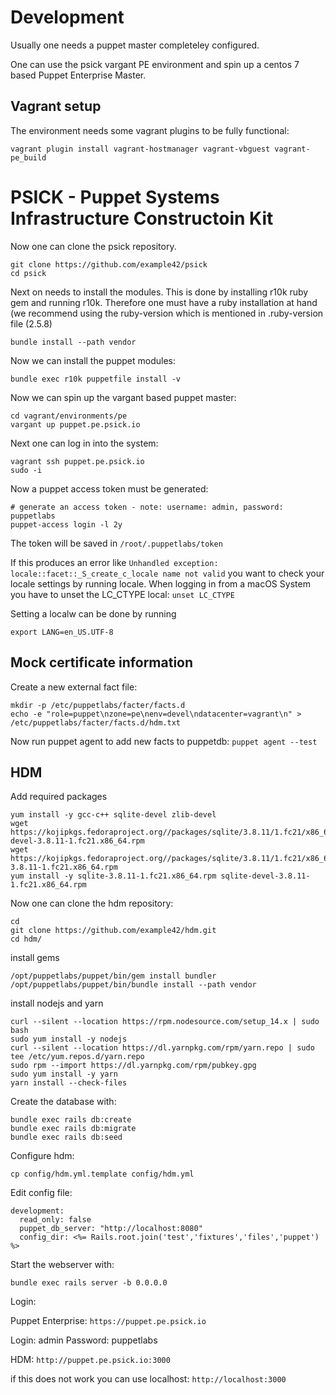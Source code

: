 # Development

Usually one needs a puppet master completeley configured.

One can use the psick vargant PE environment and spin up a centos 7 based Puppet Enterprise Master.

## Vagrant setup

The environment needs some vagrant plugins to be fully functional:

    vagrant plugin install vagrant-hostmanager vagrant-vbguest vagrant-pe_build

# PSICK - Puppet Systems Infrastructure Constructoin Kit

Now one can clone the psick repository.

    git clone https://github.com/example42/psick
    cd psick

Next on needs to install the modules. This is done by installing r10k ruby gem and running r10k.
Therefore one must have a ruby installation at hand (we recommend using the ruby-version which is mentioned in .ruby-version file (2.5.8)

    bundle install --path vendor

Now we can install the puppet modules:

    bundle exec r10k puppetfile install -v

Now we can spin up the vargant based puppet master:

    cd vagrant/environments/pe
    vargant up puppet.pe.psick.io

Next one can log in into the system:

    vagrant ssh puppet.pe.psick.io
    sudo -i

Now a puppet access token must be generated:

    # generate an access token - note: username: admin, password: puppetlabs
    puppet-access login -l 2y

The token will be saved in `/root/.puppetlabs/token`

If this produces an error like `Unhandled exception: locale::facet::_S_create_c_locale name not valid` you want to check your locale settings by running locale.
When logging in from a macOS System you have to unset the LC\_CTYPE local: `unset LC_CTYPE`

Setting a localw can be done by running

    export LANG=en_US.UTF-8

## Mock certificate information

Create a new external fact file:

    mkdir -p /etc/puppetlabs/facter/facts.d
    echo -e "role=puppet\nzone=pe\nenv=devel\ndatacenter=vagrant\n" > /etc/puppetlabs/facter/facts.d/hdm.txt

Now run puppet agent to add new facts to puppetdb: `puppet agent --test`

## HDM

Add required packages

    yum install -y gcc-c++ sqlite-devel zlib-devel
    wget https://kojipkgs.fedoraproject.org//packages/sqlite/3.8.11/1.fc21/x86_64/sqlite-devel-3.8.11-1.fc21.x86_64.rpm
    wget https://kojipkgs.fedoraproject.org//packages/sqlite/3.8.11/1.fc21/x86_64/sqlite-3.8.11-1.fc21.x86_64.rpm
    yum install -y sqlite-3.8.11-1.fc21.x86_64.rpm sqlite-devel-3.8.11-1.fc21.x86_64.rpm

Now one can clone the hdm repository:

    cd
    git clone https://github.com/example42/hdm.git
    cd hdm/

install gems

    /opt/puppetlabs/puppet/bin/gem install bundler
    /opt/puppetlabs/puppet/bin/bundle install --path vendor

install nodejs and yarn

    curl --silent --location https://rpm.nodesource.com/setup_14.x | sudo bash
    sudo yum install -y nodejs
    curl --silent --location https://dl.yarnpkg.com/rpm/yarn.repo | sudo tee /etc/yum.repos.d/yarn.repo
    sudo rpm --import https://dl.yarnpkg.com/rpm/pubkey.gpg
    sudo yum install -y yarn
    yarn install --check-files

Create the database with:

    bundle exec rails db:create
    bundle exec rails db:migrate
    bundle exec rails db:seed

Configure hdm:

    cp config/hdm.yml.template config/hdm.yml

Edit config file:

    development:
      read_only: false
      puppet_db_server: "http://localhost:8080"
      config_dir: <%= Rails.root.join('test','fixtures','files','puppet') %>

Start the webserver with:

    bundle exec rails server -b 0.0.0.0

Login:

Puppet Enterprise: `https://puppet.pe.psick.io`

Login: admin
Password: puppetlabs

HDM: `http://puppet.pe.psick.io:3000`

if this does not work you can use localhost: `http://localhost:3000`



